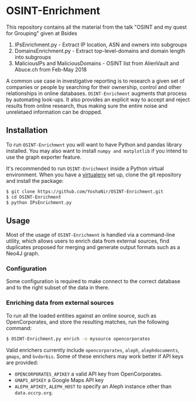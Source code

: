 # OSINT-Enrichment

This repository contains all the material from the talk "OSINT and my quest for Grouping" given at Bsides 

1. IPsEnrichment.py - Extract IP location, ASN and owners into subgroups
2. DomainsEnrichment.py - Extract top-level-domains and domain length into subgroups
3. MaliciousIPs and MaliciousDomains - OSINT list from AlienVault and Abuce.ch from Feb-May 2018


A common use case in investigative reporting is to research a given set of companies
or people by searching for their ownership, control and other relationships in
online databases. ``OSINT-Enrichment`` augments that process by automating look-ups. It
also provides an explicit way to accept and reject results from online research,
thus making sure the entire noise and unreletaed information can be dropped.

## Installation

To run ``OSINT-Enrichment`` you will want to have Python and pandas library installed. You
may also want to install ``numpy and matplotlib`` if you intend to use the graph exporter feature.

It's recommended to run ``OSINT-Enrichment`` inside a Python virtual environment. When you
have a [virtualenv](https://python-guide.readthedocs.io/en/latest/dev/virtualenvs/)
set up, clone the git repository and install the package:

```bash
$ git clone https://github.com/YoshaNir/OSINT-Enrichment.git
$ cd OSINT-Enrichment
$ python IPsEnrichment.py 
```

## Usage

Most of the usage of ``OSINT-Enrichment`` is handled via a command-line utility, which
allows users to enrich data from external sources, find duplicates proposed for
merging and generate output formats such as a Neo4J graph.

### Configuration

Some configuration is required to make  connect to the correct
database and to the right subset of the data in there.



### Enriching data from external sources

To run all the loaded entities against an online source, such as OpenCorporates,
and store the resulting matches, run the following command:

```bash
$ OSINT-Enrichment.py enrich -o mysource opencorporates
```

Valid enrichers currently include ``opencorporates``, ``aleph``,
``alephdocuments``, ``gmaps``, and ``bvdorbis``. Some of these enrichers may
work better if API keys are provided:

* ``OPENCORPORATES_APIKEY`` a valid API key from OpenCorporates.
* ``GMAPS_APIKEY`` a Google Maps API key
* ``ALEPH_APIKEY``, ``ALEPH_HOST`` to specify an Aleph instance other than
  ``data.occrp.org``.

